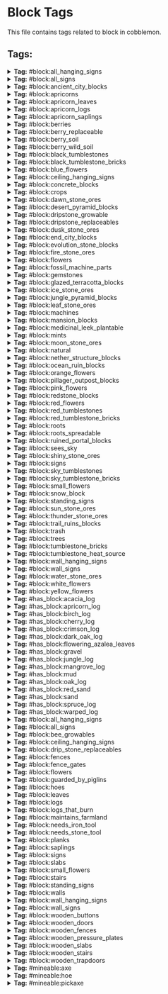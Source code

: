 # Block Tags

This file contains tags related to block in cobblemon.

## Tags:

<details>
<summary><b>Tag:</b> #block:all_hanging_signs</summary>

- #cobblemon:ceiling_hanging_signs
- #cobblemon:wall_hanging_signs

</details>

<details>
<summary><b>Tag:</b> #block:all_signs</summary>

- #cobblemon:all_hanging_signs
- #cobblemon:signs

</details>

<details>
<summary><b>Tag:</b> #block:ancient_city_blocks</summary>

- minecraft:chiseled_deepslate
- minecraft:cobbled_deepslate_wall
- minecraft:cracked_deepslate_bricks
- minecraft:cracked_deepslate_tiles
- minecraft:deepslate_brick_slab
- minecraft:deepslate_brick_stairs
- minecraft:deepslate_brick_wall
- minecraft:deepslate_bricks
- minecraft:deepslate_tile_slab
- minecraft:deepslate_tile_stairs
- minecraft:deepslate_tile_wall
- minecraft:deepslate_tiles
- minecraft:polished_basalt
- minecraft:polished_deepslate
- minecraft:polished_deepslate_slab
- minecraft:polished_deepslate_wall

</details>

<details>
<summary><b>Tag:</b> #block:apricorns</summary>

- cobblemon:black_apricorn
- cobblemon:blue_apricorn
- cobblemon:green_apricorn
- cobblemon:pink_apricorn
- cobblemon:red_apricorn
- cobblemon:white_apricorn
- cobblemon:yellow_apricorn

</details>

<details>
<summary><b>Tag:</b> #block:apricorn_leaves</summary>

- cobblemon:apricorn_leaves

</details>

<details>
<summary><b>Tag:</b> #block:apricorn_logs</summary>

- cobblemon:apricorn_log
- cobblemon:apricorn_wood
- cobblemon:stripped_apricorn_log
- cobblemon:stripped_apricorn_wood

</details>

<details>
<summary><b>Tag:</b> #block:apricorn_saplings</summary>

- cobblemon:black_apricorn_sapling
- cobblemon:blue_apricorn_sapling
- cobblemon:green_apricorn_sapling
- cobblemon:pink_apricorn_sapling
- cobblemon:red_apricorn_sapling
- cobblemon:white_apricorn_sapling
- cobblemon:yellow_apricorn_sapling

</details>

<details>
<summary><b>Tag:</b> #block:berries</summary>

- cobblemon:aguav_berry
- cobblemon:apicot_berry
- cobblemon:aspear_berry
- cobblemon:babiri_berry
- cobblemon:belue_berry
- cobblemon:bluk_berry
- cobblemon:charti_berry
- cobblemon:cheri_berry
- cobblemon:chesto_berry
- cobblemon:chilan_berry
- cobblemon:chople_berry
- cobblemon:coba_berry
- cobblemon:colbur_berry
- cobblemon:cornn_berry
- cobblemon:custap_berry
- cobblemon:durin_berry
- cobblemon:enigma_berry
- cobblemon:figy_berry
- cobblemon:ganlon_berry
- cobblemon:grepa_berry
- cobblemon:haban_berry
- cobblemon:hondew_berry
- cobblemon:hopo_berry
- cobblemon:iapapa_berry
- cobblemon:jaboca_berry
- cobblemon:kasib_berry
- cobblemon:kebia_berry
- cobblemon:kee_berry
- cobblemon:kelpsy_berry
- cobblemon:lansat_berry
- cobblemon:leppa_berry
- cobblemon:liechi_berry
- cobblemon:lum_berry
- cobblemon:mago_berry
- cobblemon:magost_berry
- cobblemon:maranga_berry
- cobblemon:micle_berry
- cobblemon:nanab_berry
- cobblemon:nomel_berry
- cobblemon:occa_berry
- cobblemon:oran_berry
- cobblemon:pamtre_berry
- cobblemon:passho_berry
- cobblemon:payapa_berry
- cobblemon:pecha_berry
- cobblemon:persim_berry
- cobblemon:petaya_berry
- cobblemon:pinap_berry
- cobblemon:pomeg_berry
- cobblemon:qualot_berry
- cobblemon:rabuta_berry
- cobblemon:rawst_berry
- cobblemon:razz_berry
- cobblemon:rindo_berry
- cobblemon:roseli_berry
- cobblemon:rowap_berry
- cobblemon:salac_berry
- cobblemon:shuca_berry
- cobblemon:sitrus_berry
- cobblemon:spelon_berry
- cobblemon:starf_berry
- cobblemon:tamato_berry
- cobblemon:tanga_berry
- cobblemon:touga_berry
- cobblemon:wacan_berry
- cobblemon:watmel_berry
- cobblemon:wepear_berry
- cobblemon:wiki_berry
- cobblemon:yache_berry

</details>

<details>
<summary><b>Tag:</b> #block:berry_replaceable</summary>

- #minecraft:leaves
- minecraft:air
- minecraft:cave_air
- minecraft:dead_bush
- minecraft:fern
- minecraft:fire
- minecraft:glow_lichen
- minecraft:large_fern
- minecraft:light
- minecraft:snow
- minecraft:soul_fire
- minecraft:structure_void
- minecraft:tall_grass
- minecraft:vine
- minecraft:void_air

</details>

<details>
<summary><b>Tag:</b> #block:berry_soil</summary>

- #c:farmland
- #c:farmlands
- minecraft:farmland

</details>

<details>
<summary><b>Tag:</b> #block:berry_wild_soil</summary>

- #cobblemon:snow_block
- #minecraft:dirt
- #minecraft:sand
- #minecraft:terracotta

</details>

<details>
<summary><b>Tag:</b> #block:black_tumblestones</summary>

- cobblemon:black_tumblestone_block
- cobblemon:black_tumblestone_brick_slab
- cobblemon:black_tumblestone_brick_stairs
- cobblemon:black_tumblestone_brick_wall
- cobblemon:black_tumblestone_bricks
- cobblemon:black_tumblestone_cluster
- cobblemon:chiseled_black_tumblestone_bricks
- cobblemon:chiseled_polished_black_tumblestone
- cobblemon:large_budding_black_tumblestone
- cobblemon:medium_budding_black_tumblestone
- cobblemon:polished_black_tumblestone
- cobblemon:polished_black_tumblestone_slab
- cobblemon:polished_black_tumblestone_stairs
- cobblemon:polished_black_tumblestone_wall
- cobblemon:small_budding_black_tumblestone
- cobblemon:smooth_black_tumblestone
- cobblemon:smooth_black_tumblestone_slab
- cobblemon:smooth_black_tumblestone_stairs

</details>

<details>
<summary><b>Tag:</b> #block:black_tumblestone_bricks</summary>

- cobblemon:black_tumblestone_bricks
- cobblemon:chiseled_black_tumblestone_bricks

</details>

<details>
<summary><b>Tag:</b> #block:blue_flowers</summary>

- aether_redux:mixed_prismatic_petals
- aether_redux:pink_prismatic_petals
- aether_redux:teal_prismatic_petals
- biomesoplenty:blue_hydrangea
- biomesoplenty:blue_hydrangea_bottom
- biomesoplenty:blue_hydrangea_top
- biomesoplenty:icy_iris
- blue_skies:moonlit_bloom
- blue_skies:nightcress
- botania:blue_double_flower
- botania:blue_floating_flower
- botania:blue_mystical_flower
- botania:blue_shiny_flower
- botania:cyan_double_flower
- botania:cyan_floating_flower
- botania:cyan_mystical_flower
- botania:cyan_shiny_flower
- botania:floating_hydroangeas
- botania:floating_labellia
- botania:floating_manastar
- botania:floating_marimorphosis
- botania:floating_marimorphosis_chibi
- botania:floating_spectrolus
- botania:floating_tangleberrie
- botania:floating_tangleberrie_chibi
- botania:hydroangeas
- botania:hydroangeas_motif
- botania:labellia
- botania:light_blue_double_flower
- botania:light_blue_floating_flower
- botania:light_blue_mystical_flower
- botania:light_blue_shiny_flower
- botania:manastar
- botania:marimorphosis
- botania:marimorphosis_chibi
- botania:spectrolus
- botania:tangleberrie
- botania:tangleberrie_chibi
- etcetera:bouquet
- goodending:pastel_wildflowers
- goodending:twilight_wildflowers
- minecraft:blue_orchid
- minecraft:cornflower
- mythicbotany:aquapanthus
- mythicbotany:aquapanthus_floating
- mythicbotany:raindeletia
- mythicbotany:raindeletia_floating
- outer_end:azure_bud
- wilderwild:blue_giany_glory_of_the_snow

</details>

<details>
<summary><b>Tag:</b> #block:ceiling_hanging_signs</summary>

- cobblemon:apricorn_hanging_sign

</details>

<details>
<summary><b>Tag:</b> #block:concrete_blocks</summary>

- minecraft:black_concrete
- minecraft:blue_concrete
- minecraft:brown_concrete
- minecraft:cyan_concrete
- minecraft:gray_concrete
- minecraft:green_concrete
- minecraft:light_blue_concrete
- minecraft:light_gray_concrete
- minecraft:lime_concrete
- minecraft:magenta_concrete
- minecraft:orange_concrete
- minecraft:pink_concrete
- minecraft:purple_concrete
- minecraft:red_concrete
- minecraft:white_concrete
- minecraft:yellow_concrete

</details>

<details>
<summary><b>Tag:</b> #block:crops</summary>

- #cobblemon:mints
- cobblemon:medicinal_leek
- cobblemon:revival_herb
- cobblemon:vivichoke_seeds

</details>

<details>
<summary><b>Tag:</b> #block:dawn_stone_ores</summary>

- cobblemon:dawn_stone_ore
- cobblemon:deepslate_dawn_stone_ore

</details>

<details>
<summary><b>Tag:</b> #block:desert_pyramid_blocks</summary>

- minecraft:chiseled_sandstone
- minecraft:cut_sandstone
- minecraft:orange_terracotta
- minecraft:sandstone
- minecraft:sandstone_slab
- minecraft:sandstone_stairs

</details>

<details>
<summary><b>Tag:</b> #block:dripstone_growable</summary>

- cobblemon:dripstone_moon_stone_ore
- dripstone_block

</details>

<details>
<summary><b>Tag:</b> #block:dripstone_replaceables</summary>

- dripstone_block

</details>

<details>
<summary><b>Tag:</b> #block:dusk_stone_ores</summary>

- cobblemon:deepslate_dusk_stone_ore
- cobblemon:dusk_stone_ore

</details>

<details>
<summary><b>Tag:</b> #block:end_city_blocks</summary>

- minecraft:end_stone_bricks
- minecraft:purpur_block
- minecraft:purpur_pillar
- minecraft:purpur_slab
- minecraft:purpur_stairs

</details>

<details>
<summary><b>Tag:</b> #block:evolution_stone_blocks</summary>

- cobblemon:dawn_stone_block
- cobblemon:dusk_stone_block
- cobblemon:fire_stone_block
- cobblemon:ice_stone_block
- cobblemon:leaf_stone_block
- cobblemon:moon_stone_block
- cobblemon:shiny_stone_block
- cobblemon:sun_stone_block
- cobblemon:thunder_stone_block
- cobblemon:water_stone_block

</details>

<details>
<summary><b>Tag:</b> #block:fire_stone_ores</summary>

- cobblemon:deepslate_fire_stone_ore
- cobblemon:fire_stone_ore
- cobblemon:nether_fire_stone_ore

</details>

<details>
<summary><b>Tag:</b> #block:flowers</summary>

- #c:flowers
- #cobblemon:small_flowers
- #minecraft:flowers
- aether_redux:mixed_prismatic_petals
- aether_redux:pink_prismatic_petals
- aether_redux:teal_prismatic_petals
- deep_aether:aerlavender
- deep_aether:enchanted_blossom
- deep_aether:golden_flower
- deep_aether:radiant_orchid
- deep_aether:tall_aerlavender
- etcetera:bouquet
- mythicbotany:aquapanthus
- mythicbotany:aquapanthus_floating
- mythicbotany:exoblaze
- mythicbotany:exoblaze_floating
- mythicbotany:feysythia
- mythicbotany:feysythia_floating
- mythicbotany:hellebore
- mythicbotany:hellebore_floating
- mythicbotany:petrunia
- mythicbotany:petrunia_floating
- mythicbotany:raindeletia
- mythicbotany:raindeletia_floating
- mythicbotany:wither_aconite
- mythicbotany:wither_aconite_floating
- twilightforest:thorn_rose

</details>

<details>
<summary><b>Tag:</b> #block:fossil_machine_parts</summary>

- cobblemon:fossil_analyzer
- cobblemon:monitor
- cobblemon:restoration_tank

</details>

<details>
<summary><b>Tag:</b> #block:gemstones</summary>

- #c:amethyst_ores
- #c:diamond_ores
- #c:emerald_ores
- #c:peridot_ores
- #c:ruby_ores
- #c:sapphire_ores
- #c:topaz_ores
- #minecraft:crystal_sound_blocks
- #minecraft:diamond_ores
- #minecraft:emerald_ores
- minecraft:amethyst_block
- minecraft:budding_amethyst

</details>

<details>
<summary><b>Tag:</b> #block:glazed_terracotta_blocks</summary>

- minecraft:black_glazed_terracotta
- minecraft:blue_glazed_terracotta
- minecraft:brown_glazed_terracotta
- minecraft:cyan_glazed_terracotta
- minecraft:gray_glazed_terracotta
- minecraft:green_glazed_terracotta
- minecraft:light_blue_glazed_terracotta
- minecraft:light_gray_glazed_terracotta
- minecraft:lime_glazed_terracotta
- minecraft:magenta_glazed_terracotta
- minecraft:orange_glazed_terracotta
- minecraft:pink_glazed_terracotta
- minecraft:purple_glazed_terracotta
- minecraft:red_glazed_terracotta
- minecraft:white_glazed_terracotta
- minecraft:yellow_glazed_terracotta

</details>

<details>
<summary><b>Tag:</b> #block:ice_stone_ores</summary>

- cobblemon:deepslate_ice_stone_ore
- cobblemon:ice_stone_ore

</details>

<details>
<summary><b>Tag:</b> #block:jungle_pyramid_blocks</summary>

- minecraft:chiseled_stone_bricks
- minecraft:cobblestone
- minecraft:cobblestone_stairs
- minecraft:mossy_cobblestone

</details>

<details>
<summary><b>Tag:</b> #block:leaf_stone_ores</summary>

- cobblemon:deepslate_leaf_stone_ore
- cobblemon:leaf_stone_ore

</details>

<details>
<summary><b>Tag:</b> #block:machines</summary>

- cobblemon:fossil_analyzer
- cobblemon:healing_machine
- cobblemon:monitor
- cobblemon:pasture
- cobblemon:pc
- cobblemon:restoration_tank

</details>

<details>
<summary><b>Tag:</b> #block:mansion_blocks</summary>

- minecraft:birch_planks
- minecraft:cobblestone_stairs
- minecraft:cobblestone_wall
- minecraft:dark_oak_planks

</details>

<details>
<summary><b>Tag:</b> #block:medicinal_leek_plantable</summary>

- #minecraft:slabs
- minecraft:water

</details>

<details>
<summary><b>Tag:</b> #block:mints</summary>

- cobblemon:blue_mint
- cobblemon:cyan_mint
- cobblemon:green_mint
- cobblemon:pink_mint
- cobblemon:red_mint
- cobblemon:white_mint

</details>

<details>
<summary><b>Tag:</b> #block:moon_stone_ores</summary>

- cobblemon:deepslate_moon_stone_ore
- cobblemon:dripstone_moon_stone_ore
- cobblemon:moon_stone_ore

</details>

<details>
<summary><b>Tag:</b> #block:natural</summary>

- #c:adamantite_ores
- #c:aetherium_ores
- #c:aluminum_ores
- #c:amethyst_blocks
- #c:amethyst_ores
- #c:ancient_debris
- #c:antimony_ores
- #c:aquarium_ores
- #c:asterite_ores
- #c:asteroid_asterite_ores
- #c:banglum_ores
- #c:basalt
- #c:bauxite_ores
- #c:bone_blocks
- #c:carmot_ores
- #c:certus_quartz_ores
- #c:cinnabar_ores
- #c:cobalt_ores
- #c:coral_blocks
- #c:dirt
- #c:end_stones
- #c:galaxium_ores
- #c:galena_ores
- #c:galena_ores
- #c:gravel
- #c:kyber_ores
- #c:lead_ores
- #c:lignite_coal_ores
- #c:lunum_ores
- #c:lutetium_ores
- #c:manganese_ores
- #c:meteor_metite_ores
- #c:metite_ores
- #c:midas_gold_ores
- #c:moon_lunum_ores
- #c:mozanite_ores
- #c:mythril_ores
- #c:natural_stones
- #c:nether_mycelium
- #c:netherrack
- #c:nickel_ores
- #c:nikolite_ores
- #c:ores
- #c:orichalcum_ores
- #c:osmium_ores
- #c:palladium_ores
- #c:peridot_ores
- #c:platinum_ores
- #c:prometheum_ores
- #c:pyrite_ores
- #c:quadrillum_ores
- #c:quartz_ores
- #c:raw_antimony_ores
- #c:raw_copper_ores
- #c:raw_gold_ores
- #c:raw_iridium_ores
- #c:raw_iron_ores
- #c:raw_lead_ores
- #c:raw_nickel_ores
- #c:raw_platinum_ores
- #c:raw_silver_ores
- #c:raw_tin_ores
- #c:raw_titanium_ores
- #c:raw_tungsten_ores
- #c:raw_uranium_ores
- #c:red_sandstones
- #c:ruby_ores
- #c:runite_ores
- #c:salt_ores
- #c:sand
- #c:sandstone
- #c:sandstones
- #c:sapphire_ores
- #c:sheldonite_ores
- #c:silver_ores
- #c:sodalite_ores
- #c:sphalerite_ores
- #c:starrite_ores
- #c:stellum_ores
- #c:stone
- #c:stormyx_ores
- #c:sulfur_ores
- #c:tantalite_ores
- #c:terracotta_blocks
- #c:tin_ores
- #c:titanium_ores
- #c:topaz_ores
- #c:truesilver_ores
- #c:tungsten_ores
- #c:unobtainium_ores
- #c:ur_ores
- #c:uranium_ores
- #c:vermiculite_ores
- #c:zinc_ores
- #minecraft:animals_spawnable_on
- #minecraft:base_stone_nether
- #minecraft:base_stone_overworld
- #minecraft:coal_ores
- #minecraft:copper_ores
- #minecraft:coral_blocks
- #minecraft:crystal_sound_blocks
- #minecraft:diamond_ores
- #minecraft:dirt
- #minecraft:emerald_ores
- #minecraft:gold_ores
- #minecraft:ice
- #minecraft:iron_ores
- #minecraft:lapis_ores
- #minecraft:nylium
- #minecraft:redstone_ores
- #minecraft:sand
- #minecraft:sculk_replaceable
- #minecraft:snow
- #minecraft:terracotta
- #minecraft:valid_spawn
- minecraft:big_dripleaf
- minecraft:lily_pad
- minecraft:moss_block
- minecraft:moss_carpet
- minecraft:sculk
- minecraft:snow_block

</details>

<details>
<summary><b>Tag:</b> #block:nether_structure_blocks</summary>

- minecraft:blackstone_slab
- minecraft:blackstone_stairs
- minecraft:blackstone_wall
- minecraft:chiseled_polished_blackstone
- minecraft:cracked_polished_blackstone_bricks
- minecraft:gilded_blackstone
- minecraft:nether_brick_fence
- minecraft:nether_brick_stairs
- minecraft:nether_bricks
- minecraft:polished_basalt
- minecraft:polished_blackstone_brick_stairs
- minecraft:polished_blackstone_bricks

</details>

<details>
<summary><b>Tag:</b> #block:ocean_ruin_blocks</summary>

- minecraft:chiseled_sandstone
- minecraft:chiseled_stone_bricks
- minecraft:cracked_stone_bricks
- minecraft:cut_sandstone
- minecraft:mossy_cobblestone
- minecraft:mossy_stone_bricks
- minecraft:polished_granite
- minecraft:stone_bricks

</details>

<details>
<summary><b>Tag:</b> #block:orange_flowers</summary>

- aether_redux:aurum
- biomemakeover:marigold
- biomemakeover:moth_blossom
- biomesoplenty:burning_blossom
- biomesoplenty:orange_cosmos
- blue_skies:blaze_bud
- botania:entropinnyum
- botania:floating_entropinnyum
- botania:floating_pollidisiac
- botania:floating_spectrolus
- botania:floating_thermalily
- botania:floating_tigerseye
- botania:orange_double_flower
- botania:orange_floating_flower
- botania:orange_mystical_flower
- botania:orange_shiny_flower
- botania:pollidisiac
- botania:spectrolus
- botania:thermalily
- botania:tigerseye
- deep_aether:golden_flower
- goodending:spicy_wildflowers
- minecraft:orange_tulip
- minecraft:torchflower

</details>

<details>
<summary><b>Tag:</b> #block:pillager_outpost_blocks</summary>

- #minecraft:logs
- #minecraft:planks
- minecraft:cobblestone
- minecraft:cobblestone_slab
- minecraft:cobblestone_stairs
- minecraft:cobblestone_wall
- minecraft:dark_oak_fence
- minecraft:dark_oak_slab
- minecraft:dark_oak_stairs
- minecraft:mossy_cobblestone
- minecraft:mossy_cobblestone_slab
- minecraft:mossy_cobblestone_stairs
- minecraft:mossy_cobblestone_wall

</details>

<details>
<summary><b>Tag:</b> #block:pink_flowers</summary>

- aether_redux:iridia
- aether_redux:mixed_prismatic_petals
- aether_redux:pink_prismatic_petals
- aether_redux:sweet_blossom
- ancient_aether:highland_viola
- biomemakeover:foxglove
- biomesoplenty:pink_daffodil
- biomesoplenty:pink_hibiscus
- biomesoplenty:wildflower
- blue_skies:blush_blossom
- blue_skies:briskbloom
- blue_skies:camellia
- blue_skies:midday_bayhop
- botania:floating_hyacidus
- botania:floating_jaded_amaranthus
- botania:floating_jiyuulia
- botania:floating_jiyuulia_chibi
- botania:floating_marimorphosis
- botania:floating_marimorphosis_chibi
- botania:floating_rafflowsia
- botania:floating_rosa_arcana
- botania:hyacidus
- botania:jaded_amaranthus
- botania:jiyuulia
- botania:jiyuulia_chibi
- botania:magenta_double_flower
- botania:magenta_floating_flower
- botania:magenta_mystical_flower
- botania:magenta_shiny_flower
- botania:marimorphosis
- botania:marimorphosis_chibi
- botania:pink_double_flower
- botania:pink_floating_flower
- botania:pink_mystical_flower
- botania:pink_shiny_flower
- botania:rafflowsia
- botania:rosa_arcana
- deep_aether:aerlavender
- deep_aether:radiant_orchid
- deep_aether:tall_aerlavender
- enlightened_end:open_odd_roots
- etcetera:bouquet
- farmersdelight:wild_onions
- minecraft:allium
- minecraft:lilac
- minecraft:peony
- minecraft:pink_tulip
- overweight_farming:allium_bush

</details>

<details>
<summary><b>Tag:</b> #block:redstone_blocks</summary>

- #c:redstone_blocks
- minecraft:activator_rail
- minecraft:comparator
- minecraft:daylight_detector
- minecraft:detector_rail
- minecraft:dispenser
- minecraft:dropper
- minecraft:hopper
- minecraft:observer
- minecraft:piston
- minecraft:powered_rail
- minecraft:redstone_block
- minecraft:redstone_lamp
- minecraft:redstone_torch
- minecraft:redstone_wire
- minecraft:repeater
- minecraft:sticky_piston

</details>

<details>
<summary><b>Tag:</b> #block:red_flowers</summary>

- ancient_aether:sakura_blossoms
- ancient_aether:trapped_sakura_blossoms
- biomesoplenty:rose
- blue_skies:flare_floret
- botania:bellethorn
- botania:bellethorn_chibi
- botania:exoflame
- botania:floating_bellethorn
- botania:floating_bellethorn_chibi
- botania:floating_exoflame
- botania:floating_kekimurus
- botania:floating_manastar
- botania:floating_munchdew
- botania:floating_orechid_ignem
- botania:floating_pollidisiac
- botania:floating_spectrolus
- botania:kekimurus
- botania:manastar
- botania:munchdew
- botania:orechid_ignem
- botania:pollidisiac
- botania:red_double_flower
- botania:red_floating_flower
- botania:red_mystical_flower
- botania:red_shiny_flower
- botania:spectrolus
- etcetera:bouquet
- goodending:balmy_wildflowers
- minecraft:poppy
- minecraft:red_tulip
- minecraft:rose_bush
- mythicbotany:petrunia
- mythicbotany:petrunia_floating
- twilightforest:thorn_rose
- wilderwild:milkweed

</details>

<details>
<summary><b>Tag:</b> #block:red_tumblestones</summary>

- cobblemon:chiseled_polished_tumblestone
- cobblemon:chiseled_tumblestone_bricks
- cobblemon:large_budding_tumblestone
- cobblemon:medium_budding_tumblestone
- cobblemon:polished_tumblestone
- cobblemon:polished_tumblestone_slab
- cobblemon:polished_tumblestone_stairs
- cobblemon:polished_tumblestone_wall
- cobblemon:small_budding_tumblestone
- cobblemon:smooth_tumblestone
- cobblemon:smooth_tumblestone_slab
- cobblemon:smooth_tumblestone_stairs
- cobblemon:tumblestone_block
- cobblemon:tumblestone_brick_slab
- cobblemon:tumblestone_brick_stairs
- cobblemon:tumblestone_brick_wall
- cobblemon:tumblestone_bricks
- cobblemon:tumblestone_cluster

</details>

<details>
<summary><b>Tag:</b> #block:red_tumblestone_bricks</summary>

- cobblemon:chiseled_tumblestone_bricks
- cobblemon:tumblestone_bricks

</details>

<details>
<summary><b>Tag:</b> #block:roots</summary>

- cobblemon:big_root
- cobblemon:energy_root

</details>

<details>
<summary><b>Tag:</b> #block:roots_spreadable</summary>

- #c:cobblestone
- #c:dirt
- #c:stone
- #forge:cobblestone/deepslate
- #forge:cobblestone/infested
- #forge:cobblestone/mossy
- #forge:cobblestone/normal
- #forge:stone
- #minecraft:dirt
- minecraft:andesite
- minecraft:cobbled_deepslate
- minecraft:cobblestone
- minecraft:deepslate
- minecraft:diorite
- minecraft:granite
- minecraft:infested_cobblestone
- minecraft:infested_deepslate
- minecraft:infested_stone
- minecraft:mossy_cobblestone
- minecraft:stone
- minecraft:tuff

</details>

<details>
<summary><b>Tag:</b> #block:ruined_portal_blocks</summary>

- minecraft:crying_obsidian
- minecraft:netherrack
- minecraft:obsidian

</details>

<details>
<summary><b>Tag:</b> #block:sees_sky</summary>

- #minecraft:climbable
- #minecraft:fences
- #minecraft:leaves
- #minecraft:replaceable
- minecraft:ice

</details>

<details>
<summary><b>Tag:</b> #block:shiny_stone_ores</summary>

- cobblemon:deepslate_shiny_stone_ore
- cobblemon:shiny_stone_ore

</details>

<details>
<summary><b>Tag:</b> #block:signs</summary>

- #cobblemon:standing_signs
- #cobblemon:wall_signs

</details>

<details>
<summary><b>Tag:</b> #block:sky_tumblestones</summary>

- cobblemon:chiseled_polished_sky_tumblestone
- cobblemon:chiseled_sky_tumblestone_bricks
- cobblemon:large_budding_sky_tumblestone
- cobblemon:medium_budding_sky_tumblestone
- cobblemon:polished_sky_tumblestone
- cobblemon:polished_sky_tumblestone_slab
- cobblemon:polished_sky_tumblestone_stairs
- cobblemon:polished_sky_tumblestone_wall
- cobblemon:sky_tumblestone_block
- cobblemon:sky_tumblestone_brick_slab
- cobblemon:sky_tumblestone_brick_stairs
- cobblemon:sky_tumblestone_brick_wall
- cobblemon:sky_tumblestone_bricks
- cobblemon:sky_tumblestone_cluster
- cobblemon:small_budding_sky_tumblestone
- cobblemon:smooth_sky_tumblestone
- cobblemon:smooth_sky_tumblestone_slab
- cobblemon:smooth_sky_tumblestone_stairs

</details>

<details>
<summary><b>Tag:</b> #block:sky_tumblestone_bricks</summary>

- cobblemon:chiseled_sky_tumblestone_bricks
- cobblemon:sky_tumblestone_bricks

</details>

<details>
<summary><b>Tag:</b> #block:small_flowers</summary>

- cobblemon:pep_up_flower

</details>

<details>
<summary><b>Tag:</b> #block:snow_block</summary>

- minecraft:snow_block

</details>

<details>
<summary><b>Tag:</b> #block:standing_signs</summary>

- cobblemon:apricorn_sign

</details>

<details>
<summary><b>Tag:</b> #block:sun_stone_ores</summary>

- cobblemon:deepslate_sun_stone_ore
- cobblemon:sun_stone_ore
- cobblemon:terracotta_sun_stone_ore

</details>

<details>
<summary><b>Tag:</b> #block:thunder_stone_ores</summary>

- cobblemon:deepslate_thunder_stone_ore
- cobblemon:thunder_stone_ore

</details>

<details>
<summary><b>Tag:</b> #block:trail_ruins_blocks</summary>

- #cobblemon:glazed_terracotta_blocks
- #minecraft:terracotta
- minecraft:bricks
- minecraft:mud_bricks
- minecraft:suspicious_gravel

</details>

<details>
<summary><b>Tag:</b> #block:trash</summary>

- etcetera:prickly_can
- farmersdelight:organic_compost
- manatrashcan:mana_trashcan
- minecraft:composter
- nethersdelight:soul_compost
- overweight_farming:vegetable_compost
- rats:compressed_garbage
- rats:cursed_garbage
- rats:garbage_pile
- rats:pied_garbage
- rats:purified_garbage
- rats:trash_can
- trashcans:energy_trash_can
- trashcans:item_trash_can
- trashcans:liquid_trash_can
- trashcans:ultimate_trash_can

</details>

<details>
<summary><b>Tag:</b> #block:trees</summary>

- #c:leaves
- #c:logs
- #minecraft:leaves
- #minecraft:logs
- #minecraft:overworld_natural_logs

</details>

<details>
<summary><b>Tag:</b> #block:tumblestone_bricks</summary>

- #cobblemon:black_tumblestone_bricks
- #cobblemon:red_tumblestone_bricks
- #cobblemon:sky_tumblestone_bricks

</details>

<details>
<summary><b>Tag:</b> #block:tumblestone_heat_source</summary>

- minecraft:lava
- minecraft:magma_block

</details>

<details>
<summary><b>Tag:</b> #block:wall_hanging_signs</summary>

- cobblemon:apricorn_wall_hanging_sign

</details>

<details>
<summary><b>Tag:</b> #block:wall_signs</summary>

- cobblemon:apricorn_wall_sign

</details>

<details>
<summary><b>Tag:</b> #block:water_stone_ores</summary>

- cobblemon:deepslate_water_stone_ore
- cobblemon:water_stone_ore

</details>

<details>
<summary><b>Tag:</b> #block:white_flowers</summary>

- aether:white_flower
- aether_redux:frostbud
- aether_redux:gilded_white_flower
- biomemakeover:buttonbush
- biomesoplenty:glowflower
- blue_skies:crystal_flower
- blue_skies:snowbloom
- botania:dandelifeon
- botania:fallen_kanade
- botania:floating_dandelifeon
- botania:floating_fallen_kanade
- botania:floating_kekimurus
- botania:floating_pure_daisy
- botania:floating_spectranthemum
- botania:floating_spectrolus
- botania:kekimurus
- botania:pure_daisy
- botania:spectranthemum
- botania:spectrolus
- botania:white_double_flower
- botania:white_floating_flower
- botania:white_mystical_flower
- botania:white_shiny_flower
- deep_aether:enchanted_blossom
- farmersdelight:wild_carrots
- minecraft:azure_bluet
- minecraft:lily_of_the_valley
- minecraft:oxeye_daisy
- minecraft:white_tulip
- miners_delight:gossypium
- miners_delight:wild_cave_carrots
- wilderwild:alba_giany_glory_of_the_snow
- wilderwild:datura

</details>

<details>
<summary><b>Tag:</b> #block:yellow_flowers</summary>

- biomesoplenty:goldenrod
- botania:daffomill
- botania:endoflame
- botania:floating_daffomill
- botania:floating_endoflame
- botania:floating_gourmaryllis
- botania:floating_labellia
- botania:floating_marimorphosis
- botania:floating_marimorphosis_chibi
- botania:floating_rafflowsia
- botania:floating_solegnolia
- botania:floating_solegnolia_chibi
- botania:floating_spectrolus
- botania:gourmaryllis
- botania:labellia
- botania:marimorphosis
- botania:marimorphosis_chibi
- botania:rafflowsia
- botania:solegnolia
- botania:solegnolia_chibi
- botania:spectrolus
- botania:yellow_double_flower
- botania:yellow_floating_flower
- botania:yellow_mystical_flower
- botania:yellow_shiny_flower
- etcetera:bouquet
- farmersdelight:wild_cabbages
- goodending:balmy_wildflowers
- goodending:pastel_wildflowers
- minecraft:dandelion
- minecraft:sunflower
- mythicbotany:feysythia
- mythicbotany:feysythia_floating

</details>

<details>
<summary><b>Tag:</b> #has_block:acacia_log</summary>

- #c:tree/savanna
- biomesoplenty:amethyst_canyon
- biomesoplenty:amethyst_rainforest
- biomesoplenty:lush_desert
- byg:araucaria_savanna
- byg:baobab_savanna
- byg:black_forest
- minecraft:savanna
- minecraft:savanna_plateau
- minecraft:windswept_savanna
- terralith:arid_highlands
- terralith:ashen_savanna
- terralith:fractured_savanna
- terralith:hot_shrubland
- terralith:moonlight_grove
- terralith:moonlight_valley
- terralith:savanna_badlands
- terralith:savanna_slopes
- wythers:bamboo_jungle_canyon
- wythers:bamboo_jungle_highlands
- wythers:bamboo_jungle_swamp
- wythers:bayou
- wythers:dry_savanna
- wythers:dry_tropical_forest
- wythers:eucalyptus_danei_forest
- wythers:eucalyptus_jungle
- wythers:eucalyptus_jungle_canyon
- wythers:eucalyptus_salubris_woodland
- wythers:flooded_jungle
- wythers:flooded_rainforest
- wythers:flooded_savanna
- wythers:flowering_platanal
- wythers:huangshan_highlands
- wythers:humid_tropical_grassland
- wythers:jacaranda_savanna
- wythers:jungle_canyon
- wythers:jungle_island
- wythers:lapacho_plains
- wythers:mediterranean_island
- wythers:mediterranean_island_thermal_spring
- wythers:mushroom_island
- wythers:pantanal
- wythers:sakura_forest
- wythers:savanna_badlands
- wythers:scrub_forest
- wythers:tropical_forest
- wythers:tropical_forest_canyon
- wythers:tropical_grassland
- wythers:tropical_rainforest
- wythers:tsingy_forest
- wythers:wooded_desert
- wythers:wooded_savanna

</details>

<details>
<summary><b>Tag:</b> #has_block:apricorn_log</summary>

- #cobblemon:is_badlands
- #cobblemon:is_desert
- #cobblemon:is_forest
- #cobblemon:is_grassland
- #cobblemon:is_hills
- #cobblemon:is_jungle
- #cobblemon:is_snowy_forest
- #cobblemon:is_swamp
- #cobblemon:is_taiga
- #cobblemon:is_tundra
- minecraft:sparse_jungle

</details>

<details>
<summary><b>Tag:</b> #has_block:birch_log</summary>

- #c:is_birch_forest
- #clifftree:birch_forests
- biomesoplenty:aspen_glade
- biomesoplenty:auroral_garden
- biomesoplenty:seasonal_forest
- biomesoplenty:seasonal_orchard
- byg:aspen_forest
- byg:autumnal_forest
- byg:borealis_grove
- byg:howling_peaks
- byg:temperate_grove
- clifftree:bog
- minecraft:birch_forest
- minecraft:flower_forest
- minecraft:forest
- minecraft:old_growth_birch_forest
- terralith:alpine_highlands
- terralith:arid_highlands
- terralith:birch_taiga
- terralith:blooming_valley
- terralith:cloud_forest
- terralith:haze_mountain
- terralith:lavender_forest
- terralith:lavender_valley
- terralith:lush_valley
- terralith:orchid_swamp
- terralith:sakura_grove
- terralith:sakura_valley
- terralith:shield
- terralith:temperate_highlands
- terralith:white_cliffs
- terralith:yosemite_lowlands
- wythers:aspen_crags
- wythers:autumnal_birch_forest
- wythers:autumnal_flower_forest
- wythers:autumnal_forest
- wythers:autumnal_forest_edge
- wythers:birch_swamp
- wythers:birch_taiga
- wythers:boreal_forest_red
- wythers:boreal_forest_yellow
- wythers:cool_forest
- wythers:cool_forest_edge
- wythers:eucalyptus_danei_forest
- wythers:eucalyptus_jungle
- wythers:eucalyptus_jungle_canyon
- wythers:eucalyptus_woodland
- wythers:sparse_eucalyptus_jungle
- wythers:sparse_eucalyptus_woodland
- wythers:temperate_island
- wythers:thermal_taiga
- wythers:thermal_taiga_crags
- wythers:warm_birch_forest
- wythers:waterlily_swamp
- wythers:windswept_forest

</details>

<details>
<summary><b>Tag:</b> #has_block:cherry_log</summary>

- minecraft:cherry_grove
- terralith:sakura_grove
- terralith:sakura_valley
- terralith:snowy_cherry_grove

</details>

<details>
<summary><b>Tag:</b> #has_block:crimson_log</summary>

- betternether:crimson_glowing_woods
- betternether:crimson_pinewood
- byg:crimson_gardens
- gardens_of_the_dead:whistling_woods
- minecraft:crimson_forest

</details>

<details>
<summary><b>Tag:</b> #has_block:dark_oak_log</summary>

- biomesoplenty:mystic_grove
- biomesoplenty:pumpkin_patch
- biomesoplenty:seasonal_forest
- byg:coconino_meadow
- byg:temperate_rainforest
- minecraft:dark_forest
- terralith:lavender_forest
- terralith:lavender_valley
- terralith:mirage_isles
- terralith:temperate_highlands
- wythers:ancient_moss_forest
- wythers:ancient_mossy_swamp
- wythers:dry_tropical_forest
- wythers:flooded_savanna
- wythers:highland_tropical_rainforest
- wythers:humid_tropical_grassland
- wythers:jungle_canyon
- wythers:pantanal
- wythers:phantasmal_forest
- wythers:phantasmal_swamp
- wythers:sparse_bamboo_jungle
- wythers:tropical_forest
- wythers:tropical_forest_canyon
- wythers:tropical_grassland
- wythers:tsingy_forest
- wythers:waterlily_swamp

</details>

<details>
<summary><b>Tag:</b> #has_block:flowering_azalea_leaves</summary>

- minecraft:lush_caves
- terralith:amethyst_canyon
- terralith:amethyst_rainforest
- terralith:blooming_valley
- terralith:desert_oasis
- terralith:desert_spires
- terralith:red_oasis
- terralith:sandstone_valley
- wythers:ancient_mossy_swamp
- wythers:flooded_jungle
- wythers:flooded_rainforest
- wythers:flowering_platanal
- wythers:jacaranda_savanna
- wythers:lush_shroom_cave
- wythers:mossy_cave
- wythers:pantanal
- wythers:sandy_jungle
- wythers:sparse_bamboo_jungle
- wythers:tropical_grassland
- wythers:tropical_island
- wythers:tropical_rainforest
- wythers:tsingy_forest

</details>

<details>
<summary><b>Tag:</b> #has_block:gravel</summary>

- biomesoplenty:cold_desert
- clifftree:gravelly_beach
- minecraft:windswept_gravelly_hills
- terralith:gravel_beach
- terralith:gravel_desert
- wythers:gravelly_beach
- wythers:gravelly_river

</details>

<details>
<summary><b>Tag:</b> #has_block:jungle_log</summary>

- #c:tree/jungle
- #minecraft:is_jungle
- biomesoplenty:fungal_jungle
- biomesoplenty:rainforest
- byg:crag_gardens
- terralith:jungle_mountains
- terralith:rocky_jungle
- terralith:tropical_jungle
- wythers:bamboo_jungle_swamp
- wythers:desert_island
- wythers:desert_lake
- wythers:desert_river
- wythers:eucalyptus_danei_forest
- wythers:eucalyptus_jungle
- wythers:eucalyptus_jungle_canyon
- wythers:flooded_jungle
- wythers:flooded_rainforest
- wythers:flowering_platanal
- wythers:humid_tropical_grassland
- wythers:jacaranda_savanna
- wythers:jungle_island
- wythers:lapacho_plains
- wythers:mushroom_island
- wythers:pantanal
- wythers:sandy_jungle
- wythers:sparse_bamboo_jungle
- wythers:sparse_eucalyptus_jungle
- wythers:tropical_grassland
- wythers:tropical_island
- wythers:tropical_rainforest

</details>

<details>
<summary><b>Tag:</b> #has_block:mangrove_log</summary>

- minecraft:mangrove_swamp
- terralith:cave/underground_jungle
- wythers:coastal_mangrove
- wythers:dry_tropical_forest
- wythers:eucalyptus_danei_forest
- wythers:eucalyptus_jungle
- wythers:eucalyptus_jungle_canyon
- wythers:flooded_savanna
- wythers:forbidden_forest
- wythers:highland_tropical_rainforest
- wythers:jungle_canyon
- wythers:jungle_island
- wythers:mushroom_island
- wythers:sparse_eucalyptus_jungle
- wythers:tangled_forest
- wythers:tropical_forest
- wythers:tropical_forest_canyon
- wythers:tropical_grassland
- wythers:tropical_island
- wythers:tropical_rainforest

</details>

<details>
<summary><b>Tag:</b> #has_block:mud</summary>

- clifftree:bog
- minecraft:mangrove_swamp
- terralith:cave/underground_jungle
- wythers:coastal_mangrove
- wythers:dripleaf_swamp

</details>

<details>
<summary><b>Tag:</b> #has_block:oak_log</summary>

- biomesoplenty:bamboo_grove
- biomesoplenty:cherry_blossom_grove
- biomesoplenty:dead_forest
- biomesoplenty:dryland
- biomesoplenty:floodplain
- biomesoplenty:lavender_forest
- biomesoplenty:maple_woods
- biomesoplenty:muskeg
- biomesoplenty:mystic_grove
- biomesoplenty:old_growth_woodland
- biomesoplenty:orchard
- biomesoplenty:origin_valley
- biomesoplenty:prairie
- biomesoplenty:seasonal_forest
- biomesoplenty:snowy_maple_woods
- biomesoplenty:woodland
- byg:autumnal_forest
- byg:coconino_meadow
- byg:mojave_desert
- byg:orchard
- byg:prairie
- byg:red_oak_forest
- byg:temperate_rainforest
- byg:white_mangrove_marshes
- clifftree:sparse_forest
- minecraft:flower_forest
- minecraft:forest
- minecraft:swamp
- minecraft:windswept_forest
- minecraft:wooded_badlands
- terralith:alpha_islands
- terralith:alpha_islands_winter
- terralith:birch_taiga
- terralith:blooming_valley
- terralith:desert_oasis
- terralith:desert_spires
- terralith:forested_highlands
- terralith:fractured_savanna
- terralith:haze_mountain
- terralith:ice_marsh
- terralith:lavender_forest
- terralith:lavender_valley
- terralith:lush_valley
- terralith:mirage_isles
- terralith:red_oasis
- terralith:sakura_grove
- terralith:sakura_valley
- terralith:sandstone_valley
- terralith:shrubland
- terralith:temperate_highlands
- wythers:ancient_emerald_beech_forest
- wythers:ancient_golden_beech_forest
- wythers:ancient_oak_swamp
- wythers:ancient_tropical_beech_forest
- wythers:autumnal_flower_forest
- wythers:autumnal_forest
- wythers:autumnal_forest_edge
- wythers:autumnal_swamp
- wythers:birch_taiga
- wythers:boreal_forest_red
- wythers:boreal_forest_yellow
- wythers:boreal_forest_yellow
- wythers:cool_forest
- wythers:cool_forest_edge
- wythers:dry_tropical_forest
- wythers:flooded_temperate_rainforest
- wythers:flowering_platanal
- wythers:forbidden_forest
- wythers:forest_edge
- wythers:highland_tropical_rainforest
- wythers:humid_tropical_grassland
- wythers:jacaranda_savanna
- wythers:jungle_canyon
- wythers:jungle_island
- wythers:lapacho_plains
- wythers:larch_taiga
- wythers:maple_mountains
- wythers:mushroom_island
- wythers:sandy_jungle
- wythers:savanna_badlands
- wythers:sparse_bamboo_jungle
- wythers:spring_flower_forest
- wythers:subtropical_forest
- wythers:subtropical_forest_edge
- wythers:tangled_forest
- wythers:temperate_island
- wythers:temperate_rainforest
- wythers:temperate_rainforest_crags
- wythers:tropical_forest
- wythers:tropical_forest
- wythers:tropical_forest_canyon
- wythers:tropical_grassland
- wythers:tropical_rainforest
- wythers:tsingy_forest
- wythers:windswept_forest

</details>

<details>
<summary><b>Tag:</b> #has_block:red_sand</summary>

- #minecraft:is_badlands
- byg:atacama_desert
- byg:red_rock_valley
- terralith:ancient_sands
- terralith:arid_highlands
- terralith:bryce_canyon
- terralith:painted_mountains
- terralith:red_oasis
- wythers:ayers_rock
- wythers:badlands_desert
- wythers:badlands_jungle_canyon
- wythers:billabong
- wythers:kwongan_heath
- wythers:outback
- wythers:outback_desert
- wythers:red_desert
- wythers:red_rock_canyon
- wythers:wooded_badlands

</details>

<details>
<summary><b>Tag:</b> #has_block:sand</summary>

- byg:mojave_desert
- clifftree:oasis
- clifftree:shrubland
- minecraft:desert
- terralith:ancient_sands
- terralith:cave/desert_caves
- terralith:desert_canyon
- terralith:desert_oasis
- terralith:desert_spires
- terralith:lush_desert
- terralith:sandstone_valley
- terralith:white_mesa
- wythers:cactus_desert
- wythers:deep_desert
- wythers:desert_island
- wythers:desert_pinnacles
- wythers:guelta
- wythers:sand_dunes
- wythers:sandy_jungle
- wythers:wooded_desert

</details>

<details>
<summary><b>Tag:</b> #has_block:spruce_log</summary>

- biomesoplenty:dead_forest
- biomesoplenty:field
- biomesoplenty:forested_field
- biomesoplenty:hot_springs
- biomesoplenty:jade_cliffs
- biomesoplenty:maple_woods
- biomesoplenty:mediterranean_forest
- biomesoplenty:snowy_maple_woods
- biomesoplenty:wetland
- byg:autumnal_taiga
- byg:autumnal_valley
- byg:borealis_grove
- byg:canadian_shield
- byg:coniferous_forest
- byg:frosted_coniferous_forest
- byg:frosted_taiga
- byg:howling_peaks
- byg:rose_fields
- byg:weeping_witch_forest
- clifftree:bog
- clifftree:snowy_old_growth_taiga
- minecraft:grove
- minecraft:old_growth_pine_taiga
- minecraft:old_growth_spruce_taiga
- minecraft:snowy_taiga
- minecraft:taiga
- minecraft:windswept_forest
- terralith:alpine_grove
- terralith:alpine_highlands
- terralith:bryce_canyon
- terralith:cloud_forest
- terralith:cold_shrubland
- terralith:forested_highlands
- terralith:haze_mountain
- terralith:ice_marsh
- terralith:lush_valley
- terralith:rocky_shrubland
- terralith:sakura_grove
- terralith:sakura_valley
- terralith:shield
- terralith:siberian_grove
- terralith:siberian_taiga
- terralith:snowy_maple_forest
- terralith:snowy_shield
- terralith:wintry_forest
- terralith:wintry_lowlands
- terralith:yellowstone
- terralith:yosemite_lowlands
- wythers:ancient_taiga
- wythers:bamboo_jungle_canyon
- wythers:birch_taiga
- wythers:boreal_forest_red
- wythers:boreal_forest_yellow
- wythers:cold_island
- wythers:cool_forest
- wythers:cool_forest_edge
- wythers:deep_snowy_taiga
- wythers:fen
- wythers:flooded_temperate_rainforest
- wythers:forested_highlands
- wythers:giant_sequoia_forest
- wythers:huangshan_highlands
- wythers:jade_highlands
- wythers:larch_taiga
- wythers:maple_mountains
- wythers:old_growth_taiga_crags
- wythers:old_growth_taiga_swamp
- wythers:pine_barrens
- wythers:snowy_fen
- wythers:snowy_peaks
- wythers:snowy_thermal_taiga
- wythers:taiga_crags
- wythers:temperate_island
- wythers:temperate_rainforest
- wythers:temperate_rainforest_crags
- wythers:thermal_taiga
- wythers:thermal_taiga_crags
- wythers:windswept_forest

</details>

<details>
<summary><b>Tag:</b> #has_block:warped_log</summary>

- betternether:old_warped_woods
- byg:crimson_gardens
- byg:wailing_garth
- byg:warped_desert
- minecraft:warped_forest
- wythers:deep_dark_forest

</details>

<details>
<summary><b>Tag:</b> #block:all_hanging_signs</summary>

- #cobblemon:all_hanging_signs

</details>

<details>
<summary><b>Tag:</b> #block:all_signs</summary>

- #cobblemon:all_signs

</details>

<details>
<summary><b>Tag:</b> #block:bee_growables</summary>

- #cobblemon:apricorns
- #cobblemon:crops

</details>

<details>
<summary><b>Tag:</b> #block:ceiling_hanging_signs</summary>

- #cobblemon:ceiling_hanging_signs

</details>

<details>
<summary><b>Tag:</b> #block:drip_stone_replaceables</summary>

- dripstone_block

</details>

<details>
<summary><b>Tag:</b> #block:fences</summary>

- cobblemon:apricorn_fence

</details>

<details>
<summary><b>Tag:</b> #block:fence_gates</summary>

- cobblemon:apricorn_fence_gate

</details>

<details>
<summary><b>Tag:</b> #block:flowers</summary>

- cobblemon:pep_up_flower

</details>

<details>
<summary><b>Tag:</b> #block:guarded_by_piglins</summary>

- cobblemon:black_gilded_chest
- cobblemon:blue_gilded_chest
- cobblemon:gilded_chest
- cobblemon:green_gilded_chest
- cobblemon:pink_gilded_chest
- cobblemon:relic_coin_pouch
- cobblemon:relic_coin_sack
- cobblemon:white_gilded_chest
- cobblemon:yellow_gilded_chest

</details>

<details>
<summary><b>Tag:</b> #block:hoes</summary>

- cobblemon:apricorn_leaves

</details>

<details>
<summary><b>Tag:</b> #block:leaves</summary>

- cobblemon:apricorn_leaves

</details>

<details>
<summary><b>Tag:</b> #block:logs</summary>

- cobblemon:apricorn_log
- cobblemon:apricorn_wood
- cobblemon:stripped_apricorn_log
- cobblemon:stripped_apricorn_wood

</details>

<details>
<summary><b>Tag:</b> #block:logs_that_burn</summary>

- cobblemon:apricorn_log
- cobblemon:apricorn_wood
- cobblemon:stripped_apricorn_log
- cobblemon:stripped_apricorn_wood

</details>

<details>
<summary><b>Tag:</b> #block:maintains_farmland</summary>

- #cobblemon:berries
- #cobblemon:crops

</details>

<details>
<summary><b>Tag:</b> #block:needs_iron_tool</summary>

- cobblemon:deepslate_dawn_stone_ore
- cobblemon:deepslate_dusk_stone_ore
- cobblemon:deepslate_fire_stone_ore
- cobblemon:deepslate_ice_stone_ore
- cobblemon:deepslate_leaf_stone_ore
- cobblemon:deepslate_moon_stone_ore
- cobblemon:deepslate_shiny_stone_ore
- cobblemon:deepslate_sun_stone_ore
- cobblemon:deepslate_thunder_stone_ore
- cobblemon:deepslate_water_stone_ore

</details>

<details>
<summary><b>Tag:</b> #block:needs_stone_tool</summary>

- cobblemon:dawn_stone_block
- cobblemon:dawn_stone_ore
- cobblemon:dripstone_moon_stone_ore
- cobblemon:dusk_stone_block
- cobblemon:dusk_stone_ore
- cobblemon:fire_stone_block
- cobblemon:fire_stone_ore
- cobblemon:ice_stone_block
- cobblemon:ice_stone_ore
- cobblemon:leaf_stone_block
- cobblemon:leaf_stone_ore
- cobblemon:moon_stone_block
- cobblemon:moon_stone_ore
- cobblemon:shiny_stone_block
- cobblemon:shiny_stone_ore
- cobblemon:sun_stone_block
- cobblemon:sun_stone_ore
- cobblemon:thunder_stone_block
- cobblemon:thunder_stone_ore
- cobblemon:water_stone_block
- cobblemon:water_stone_ore

</details>

<details>
<summary><b>Tag:</b> #block:planks</summary>

- cobblemon:apricorn_planks

</details>

<details>
<summary><b>Tag:</b> #block:saplings</summary>

- cobblemon:black_apricorn_sapling
- cobblemon:blue_apricorn_sapling
- cobblemon:green_apricorn_sapling
- cobblemon:pink_apricorn_sapling
- cobblemon:red_apricorn_sapling
- cobblemon:white_apricorn_sapling
- cobblemon:yellow_apricorn_sapling

</details>

<details>
<summary><b>Tag:</b> #block:signs</summary>

- #cobblemon:signs

</details>

<details>
<summary><b>Tag:</b> #block:slabs</summary>

- cobblemon:black_tumblestone_brick_slab
- cobblemon:polished_black_tumblestone_slab
- cobblemon:polished_sky_tumblestone_slab
- cobblemon:polished_tumblestone_slab
- cobblemon:sky_tumblestone_brick_slab
- cobblemon:smooth_black_tumblestone_slab
- cobblemon:smooth_sky_tumblestone_slab
- cobblemon:smooth_tumblestone_slab
- cobblemon:tumblestone_brick_slab

</details>

<details>
<summary><b>Tag:</b> #block:small_flowers</summary>

- #cobblemon:small_flowers

</details>

<details>
<summary><b>Tag:</b> #block:stairs</summary>

- cobblemon:black_tumblestone_brick_stairs
- cobblemon:polished_black_tumblestone_stairs
- cobblemon:polished_sky_tumblestone_stairs
- cobblemon:polished_tumblestone_stairs
- cobblemon:sky_tumblestone_brick_stairs
- cobblemon:smooth_black_tumblestone_stairs
- cobblemon:smooth_sky_tumblestone_stairs
- cobblemon:smooth_tumblestone_stairs
- cobblemon:tumblestone_brick_stairs

</details>

<details>
<summary><b>Tag:</b> #block:standing_signs</summary>

- #cobblemon:standing_signs

</details>

<details>
<summary><b>Tag:</b> #block:walls</summary>

- cobblemon:black_tumblestone_brick_wall
- cobblemon:polished_black_tumblestone_wall
- cobblemon:polished_sky_tumblestone_wall
- cobblemon:polished_tumblestone_wall
- cobblemon:sky_tumblestone_brick_wall
- cobblemon:tumblestone_brick_wall

</details>

<details>
<summary><b>Tag:</b> #block:wall_hanging_signs</summary>

- #cobblemon:wall_hanging_signs

</details>

<details>
<summary><b>Tag:</b> #block:wall_signs</summary>

- #cobblemon:wall_signs

</details>

<details>
<summary><b>Tag:</b> #block:wooden_buttons</summary>

- cobblemon:apricorn_button

</details>

<details>
<summary><b>Tag:</b> #block:wooden_doors</summary>

- cobblemon:apricorn_door

</details>

<details>
<summary><b>Tag:</b> #block:wooden_fences</summary>

- cobblemon:apricorn_fence

</details>

<details>
<summary><b>Tag:</b> #block:wooden_pressure_plates</summary>

- cobblemon:apricorn_pressure_plate

</details>

<details>
<summary><b>Tag:</b> #block:wooden_slabs</summary>

- cobblemon:apricorn_slab

</details>

<details>
<summary><b>Tag:</b> #block:wooden_stairs</summary>

- cobblemon:apricorn_stairs

</details>

<details>
<summary><b>Tag:</b> #block:wooden_trapdoors</summary>

- cobblemon:apricorn_trapdoor

</details>

<details>
<summary><b>Tag:</b> #mineable:axe</summary>

- #cobblemon:apricorns
- cobblemon:black_gilded_chest
- cobblemon:blue_gilded_chest
- cobblemon:gilded_chest
- cobblemon:gimmighoul_chest
- cobblemon:green_gilded_chest
- cobblemon:lectern
- cobblemon:pasture
- cobblemon:pink_gilded_chest
- cobblemon:white_gilded_chest
- cobblemon:yellow_gilded_chest

</details>

<details>
<summary><b>Tag:</b> #mineable:hoe</summary>

- cobblemon:apricorn_leaves

</details>

<details>
<summary><b>Tag:</b> #mineable:pickaxe</summary>

- cobblemon:black_tumblestone_block
- cobblemon:black_tumblestone_brick_slab
- cobblemon:black_tumblestone_brick_stairs
- cobblemon:black_tumblestone_brick_wall
- cobblemon:black_tumblestone_bricks
- cobblemon:black_tumblestone_cluster
- cobblemon:chiseled_black_tumblestone_bricks
- cobblemon:chiseled_polished_black_tumblestone
- cobblemon:chiseled_polished_sky_tumblestone
- cobblemon:chiseled_polished_tumblestone
- cobblemon:chiseled_sky_tumblestone_bricks
- cobblemon:chiseled_tumblestone_bricks
- cobblemon:dawn_stone_block
- cobblemon:dawn_stone_ore
- cobblemon:deepslate_dawn_stone_ore
- cobblemon:deepslate_dusk_stone_ore
- cobblemon:deepslate_fire_stone_ore
- cobblemon:deepslate_ice_stone_ore
- cobblemon:deepslate_leaf_stone_ore
- cobblemon:deepslate_moon_stone_ore
- cobblemon:deepslate_shiny_stone_ore
- cobblemon:deepslate_sun_stone_ore
- cobblemon:deepslate_thunder_stone_ore
- cobblemon:deepslate_water_stone_ore
- cobblemon:dripstone_moon_stone_ore
- cobblemon:dusk_stone_block
- cobblemon:dusk_stone_ore
- cobblemon:fire_stone_block
- cobblemon:fire_stone_ore
- cobblemon:fossil_analyzer
- cobblemon:healing_machine
- cobblemon:ice_stone_block
- cobblemon:ice_stone_ore
- cobblemon:large_budding_black_tumblestone
- cobblemon:large_budding_sky_tumblestone
- cobblemon:large_budding_tumblestone
- cobblemon:leaf_stone_block
- cobblemon:leaf_stone_ore
- cobblemon:medium_budding_black_tumblestone
- cobblemon:medium_budding_sky_tumblestone
- cobblemon:medium_budding_tumblestone
- cobblemon:monitor
- cobblemon:moon_stone_block
- cobblemon:moon_stone_ore
- cobblemon:nether_fire_stone_ore
- cobblemon:pc
- cobblemon:polished_black_tumblestone
- cobblemon:polished_black_tumblestone_slab
- cobblemon:polished_black_tumblestone_stairs
- cobblemon:polished_black_tumblestone_wall
- cobblemon:polished_sky_tumblestone
- cobblemon:polished_sky_tumblestone_slab
- cobblemon:polished_sky_tumblestone_stairs
- cobblemon:polished_sky_tumblestone_wall
- cobblemon:polished_tumblestone
- cobblemon:polished_tumblestone_slab
- cobblemon:polished_tumblestone_stairs
- cobblemon:polished_tumblestone_wall
- cobblemon:restoration_tank
- cobblemon:shiny_stone_block
- cobblemon:shiny_stone_ore
- cobblemon:sky_tumblestone_block
- cobblemon:sky_tumblestone_brick_slab
- cobblemon:sky_tumblestone_brick_stairs
- cobblemon:sky_tumblestone_brick_wall
- cobblemon:sky_tumblestone_bricks
- cobblemon:sky_tumblestone_cluster
- cobblemon:small_budding_black_tumblestone
- cobblemon:small_budding_sky_tumblestone
- cobblemon:small_budding_tumblestone
- cobblemon:smooth_black_tumblestone
- cobblemon:smooth_black_tumblestone_slab
- cobblemon:smooth_black_tumblestone_stairs
- cobblemon:smooth_sky_tumblestone
- cobblemon:smooth_sky_tumblestone_slab
- cobblemon:smooth_sky_tumblestone_stairs
- cobblemon:smooth_tumblestone
- cobblemon:smooth_tumblestone_slab
- cobblemon:smooth_tumblestone_stairs
- cobblemon:sun_stone_block
- cobblemon:sun_stone_ore
- cobblemon:terracotta_sun_stone_ore
- cobblemon:thunder_stone_block
- cobblemon:thunder_stone_ore
- cobblemon:tumblestone_block
- cobblemon:tumblestone_brick_slab
- cobblemon:tumblestone_brick_stairs
- cobblemon:tumblestone_brick_wall
- cobblemon:tumblestone_bricks
- cobblemon:tumblestone_cluster
- cobblemon:water_stone_block
- cobblemon:water_stone_ore

</details>

